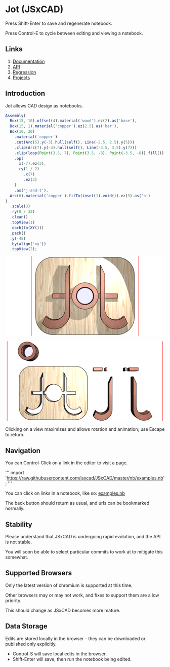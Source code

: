 # Jot (JSxCAD)

Press Shift-Enter to save and regenerate notebook.

Press Control-E to cycle between editing and viewing a notebook.

## Links

1. [Documentation](#https://raw.githubusercontent.com/jsxcad/JSxCAD/master/nb/documentation/index.nb)
1. [API](#https://raw.githubusercontent.com/jsxcad/JSxCAD/master/nb/api/index.nb)
1. [Regression](#https://raw.githubusercontent.com/jsxcad/JSxCAD/master/nb/regression/regression.nb)
1. [Projects](#https://raw.githubusercontent.com/jsxcad/JSxCAD/master/nb/projects/index.nb)

## Introduction

Jot allows CAD design as notebooks.

```JavaScript
Assembly(
  Box(15, 10).offset(4).material('wood').ez(2).as('base'),
  Box(15, 1).material('copper').ez(2.5).as('bar'),
  Box(10, 20)
    .material('copper')
    .cut(Arc(5).y(-3).hull(self(), Line(-2.5, 2.5).y(5)))
    .clip(Arc(7).y(-4).hull(self(), Line(-3.5, 3.5).y(7)))
    .clip(loop(Point(3.5, 7), Point(3.5, -8), Point(-3.5, -8)).fill())
    .op(
      x(-7).ez(3),
      ry(1 / 2)
        .x(7)
        .ez(3)
    )
    .as('j-and-t'),
  Arc(6).material('copper').fitTo(inset(1).void()).ez(3).as('o')
)
  .scale(3)
  .ry(0 / 32)
  .clean()
  .topView(1)
  .each(to(XY()))
  .pack()
  .y(-45)
  .by(align('xy'))
  .topView(2);
```

![Image](start.md.0.png)

![Image](start.md.1.png)

Clicking on a view maximizes and allows rotation and animation; use Escape to return.

## Navigation

You can Control-Click on a link in the editor to visit a page.

'''
import 'https://raw.githubusercontent.com/jsxcad/JSxCAD/master/nb/examples.nb';
'''

You can click on links in a notebook, like so: [examples.nb](#JSxCAD@https://raw.githubusercontent.com/jsxcad/JSxCAD/master/nb/examples.nb)

The back button should return as usual, and urls can be bookmarked normally.

## Stability

Please understand that JSxCAD is undergoing rapid evolution, and the API is not stable.

You will soon be able to select particular commits to work at to mitigate this somewhat.

## Supported Browsers

Only the latest version of chromium is supported at this time.

Other browsers may or may not work, and fixes to support them are a low priority.

This should change as JSxCAD becomes more mature.

## Data Storage

Edits are stored locally in the browser - they can be downloaded or published only explicitly.

* Control-S will save local edits in the browser.
* Shift-Enter will save, then run the notebook being edited.
